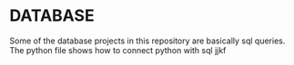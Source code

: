 # DATABASE

Some of the database projects in this repository are basically sql queries.<br />
The python file shows how to connect python with sql
jjkf
